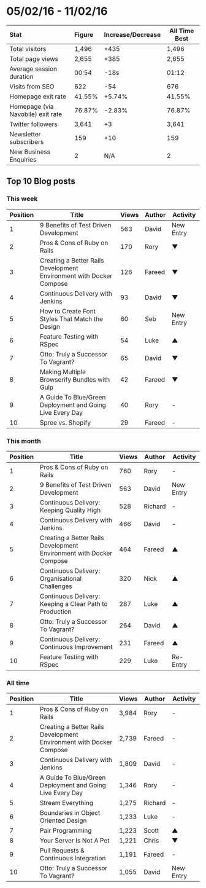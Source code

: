 # 05/02/16 - 11/02/16

| Stat | Figure | Increase/Decrease | All Time Best |
| :--- | :----- | :---------------- | ------------- |
| Total visitors | 1,496 | +435 | 1,496 |
| Total page views | 2,655 | +385 | 2,655 |
| Average session duration | 00:54| -18s | 01:12 |
| Visits from SEO | 622 | -54 | 676 |
| Homepage exit rate | 41.55% | +5.74% | 41.55% |
| Homepage (via Navobile) exit rate | 76.87% | -2.83% | 76.87% |
| Twitter followers | 3,641 | +3 | 3,641 |
| Newsletter subscribers | 159 | +10 | 159 |
| New Business Enquiries | 2 | N/A | 2 |

## Top 10 Blog posts

### This week

| Position | Title | Views | Author | Activity |
| -------- | ----- | ----- | ------ | -------- |
|1 |9 Benefits of Test Driven Development | 563 | David | New Entry |
|2 |Pros & Cons of Ruby on Rails | 170 | Rory | ▼ |
|3 |Creating a Better Rails Development Environment with Docker Compose | 126 | Fareed | ▼ |
|4 |Continuous Delivery with Jenkins | 93 | David | ▼ |
|5 |How to Create Font Styles That Match the Design | 60 | Seb | New Entry |
|6 |Feature Testing with RSpec | 54 | Luke | ▲ |
|7 |Otto: Truly a Successor To Vagrant? | 65 | David | ▼ |
|8 |Making Multiple Browserify Bundles with Gulp | 42 | Fareed | ▼ |
|9 |A Guide To Blue/Green Deployment and Going Live Every Day | 40 | Rory | -|
|10 | Spree vs. Shopify | 29 | Fareed | - |

### This month

| Position | Title | Views | Author | Activity |
| -------- | ----- | ----- | ------ | -------- |
|1 |Pros & Cons of Ruby on Rails | 760 | Rory | - |
|2 |9 Benefits of Test Driven Development | 563| David | New Entry |
|3 |Continuous Delivery: Keeping Quality High | 528 | Richard | - |
|4 |Continuous Delivery with Jenkins | 466 | David | - |
|5 |Creating a Better Rails Development Environment with Docker Compose | 464 | Fareed | ▲ |
|6 |Continuous Delivery: Organisational Challenges | 320 | Nick | ▲ |
|7 |Continuous Delivery: Keeping a Clear Path to Production | 287 | Luke | ▲ |
|8 |Otto: Truly a Successor To Vagrant? | 264 | David | ▲ |
|9 |Continuous Delivery: Continuous Improvement | 231 | Fareed | ▲ |
|10 |Feature Testing with RSpec | 229 | Luke | Re-Entry |

### All time

| Position | Title | Views | Author | Activity |
| -------- | ----- | ----- | ------ | -------- |
|1 |Pros & Cons of Ruby on Rails | 3,984 | Rory | - |
|2 |Creating a Better Rails Development Environment with Docker Compose | 2,739 | Fareed | -
|3 |Continuous Delivery with Jenkins | 1,809 | David | - |
|4 |A Guide To Blue/Green Deployment and Going Live Every Day | 1,346 | Rory | - |
|5 |Stream Everything | 1,275 | Richard | - |
|6 |Boundaries in Object Oriented Design | 1,233 | Luke | - |
|7 |Pair Programming | 1,223 | Scott | ▲ |
|8 |Your Server Is Not A Pet | 1,221 | Chris | ▼ |
|9 |Pull Requests & Continuous Integration | 1,191 | Fareed | - |
|10 |Otto: Truly a Successor To Vagrant? | 1,055 | David | New Entry |
